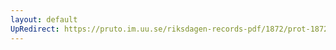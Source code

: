 ```yaml
---
layout: default
UpRedirect: https://pruto.im.uu.se/riksdagen-records-pdf/1872/prot-1872--ak--120/prot-1872--ak--120_005.pdf
---
```

